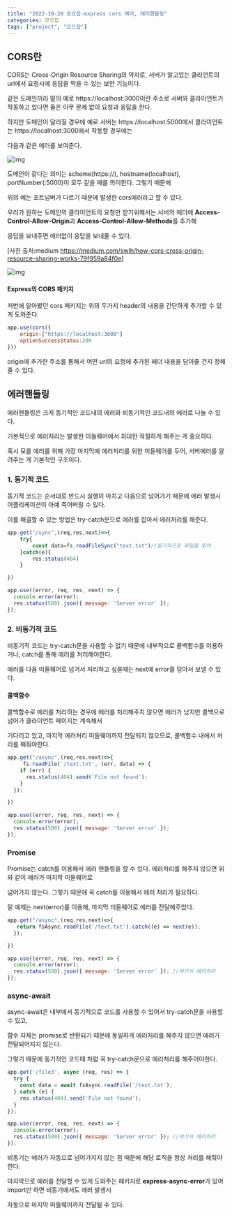 ```yaml
---
title: "2022-10-20 모으잡-express cors 에러, 에러핸들링"
categories: 모으잡
tags: ["project", "모으잡"]
---
```




## CORS란

CORS는 Cross-Origin Resource Sharing의 약자로, 서버가 알고있는 클리언트의 url에서 요청시에 응답을 막을 수 있는 보안 기능이다.



같은 도메인끼리 밑의 예로 https://localhost:3000이란 주소로 서버와 클라이언트가 작동하고 있다면 둘은 아무 문제 없이 요청과 응답을 한다.

하지만 도메인이 달라질 경우에 예로 서버는  https://localhost:5000에서 클라이언트는 https://localhost:3000에서 작동할 경우에는 

다음과 같은 에러를 보여준다.



![img](https://miro.medium.com/max/875/1*XxzATAY3-XDUvB2GJL2QnA.png)



도메인이 같다는 의미는 scheme(https://), hostname(localhost), portNumber(:5000)이 모두 같을 때를 의미한다. 그렇기 때문에

위의 예는 포트넘버가 다르기 때문에 발생한 cors에러라고 할 수 있다.



우리가 원하는 도메인의 클라이언트의 요청만 받기위해서는 서버의 헤더에 **Access-Control-Allow-Origin**과 **Access-Control-Allow-Methods**를 추가해 

응답을 보내주면 에러없이 응답을 보내줄 수 있다.



[사진 출처:medium https://medium.com/swlh/how-cors-cross-origin-resource-sharing-works-79f959a84f0e]

![img](https://miro.medium.com/max/875/0*SweGXbcps8xY31ds.png)





#### Express의 CORS 패키지

저번에 알아봤던 cors 패키지는 위의 두가지 header의 내용을 간단하게 추가할 수 있게 도와준다. 

```javascript
app.use(cors({
    origin:["https://localhost:3000"]
    optionSuccessStatus:200
}))
```



origin에 추가한 주소를 통해서 어떤 url의 요청에 추가된 헤더 내용을 담아줄 건지 정해줄 수 있다.

 



## 에러핸들링

 에러핸들링은 크게 동기적인 코드내의 에러와 비동기적인 코드내의 에러로 나눌 수 있다.

기본적으로 에러처리는 발생한 미들웨어에서 최대한 적절하게 해주는 게 중요하다. 

혹시 모를 에러를 위해 가장 마지막에 에러처리를 위한 미들웨어를 두어, 서버에러를 알려주는 게 기본적인 구조이다.



### 1. 동기적 코드

동기적 코드는 순서대로 반드시 실행이 마치고 다음으로 넘어가기 때문에 에러 발생시 어플리케이션이 아예 죽어버릴 수 있다.

이를 해결할 수 있는 방법은 try-catch문으로 에러를 잡아서 에러처리를 해준다.



```javascript
app.get("/sync",(req,res,next)=>{
    try{    
        const data=fs.readFileSync("text.txt")//동기적으로 파일을 읽어
    }catch(e){
        res.status(404)
    }

})

app.use((error, req, res, next) => {
  console.error(error);
  res.status(500).json({ message: 'Server error' });
});
```





### 2. 비동기적 코드

비동기적 코드는 try-catch문을 사용할 수 없기 때문에 내부적으로 콜백함수를 이용하거나, catch를 통해 에러를 처리해야한다. 

에러를 다음 미들웨어로 넘겨서 처리하고 싶을때는 next에 error를 담아서 보낼 수 있다.



#### 콜백함수

콜백함수로 에러를 처리하는 경우에 에러를 처리해주지 않으면 에러가 났지만 콜백으로 넘어가 클라이언트 페이지는 계속해서

기다리고 있고, 마지막 에러처리 미들웨어까지 전달되지 않으므로, 콜백함수 내에서 처리를 해줘야한다.



```javascript
app.get("/async",(req,res,next)=>{  
     fs.readFile('/text.txt', (err, data) => {
    if (err) {
      res.status(404).send('File not found');
    }
  });

})

app.use((error, req, res, next) => {
  console.error(error);
  res.status(500).json({ message: 'Server error' });
});
```



### Promise

Promise는 catch를 이용해서 에러 핸들링을 할 수 있다. 에러처리를 해주지 않으면 위와 같이 에러가 마지막 미들웨어로

넘어가지 않는다. 그렇기 때문에 꼭 catch를 이용해서 에러 처리가 필요하다.

밑 예제는 next(error)를 이용해, 마지막 미들웨어로 에러를 전달해주었다. 

```javascript
app.get("/async",(req,res,next)=>{  
   return fsAsync.readFile('/text.txt').catch((e) => next(e));
  });

})

app.use((error, req, res, next) => {
  console.error(error);
  res.status(500).json({ message: 'Server error' }); //여기서 에러처리
});
```



### async-await

async-await은 내부에서 동기적으로 코드를 사용할 수 있어서 try-catch문을 사용할 수 있고,

함수 자체는 promise로 반환되기 때문에 동일하게 에러처리를 해주지 않으면 에러가 전달되어지지 않는다.

그렇기 때문에 동기적인 코드때 처럼 꼭 try-catch문으로 에러처리를 해주어야한다.



```javascript
app.get('/file3', async (req, res) => {
  try {
    const data = await fsAsync.readFile('/text.txt');
  } catch (e) {
    res.status(404).send('File not found');
  }
});

app.use((error, req, res, next) => {
  console.error(error);
  res.status(500).json({ message: 'Server error' }); //여기서 에러처리
});
```



비동기는 에러가 자동으로 넘어가지지 않는 점 때문에 해당 로직을 항상 처리를 해줘야한다.

마지막으로 에러를 전달할 수 있게 도와주는 패키지로 **express-async-error**가 있어 import만 하면 비동기에서도 에러 발생시

자동으로 마지막 미들웨어까지 전달될 수 있다.

